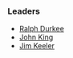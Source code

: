 ### Leaders
* [Ralph Durkee](mailto:ralph.durkee@owasp.org)
* [John King](mailto:john.king@owasp.org)
* [Jim Keeler](mailto:jim.keeler@owasp.org)
